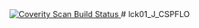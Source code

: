 <a href="https://scan.coverity.com/projects/wendyzhang1121-lck01_j_cspflo">
  <img alt="Coverity Scan Build Status"
       src="https://scan.coverity.com/projects/9515/badge.svg"/>
</a># lck01_J_CSPFLO
